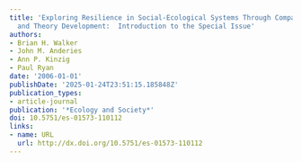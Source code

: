 ```yaml
---
title: 'Exploring Resilience in Social-Ecological Systems Through Comparative Studies
  and Theory Development:  Introduction to the Special Issue'
authors:
- Brian H. Walker
- John M. Anderies
- Ann P. Kinzig
- Paul Ryan
date: '2006-01-01'
publishDate: '2025-01-24T23:51:15.185848Z'
publication_types:
- article-journal
publication: '*Ecology and Society*'
doi: 10.5751/es-01573-110112
links:
- name: URL
  url: http://dx.doi.org/10.5751/es-01573-110112
---
```

